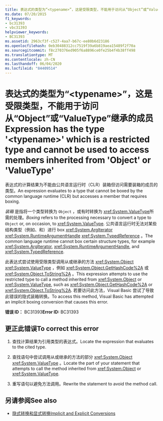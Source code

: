 ```yaml
---
title: 表达式的类型为“<typename>”，这是受限类型，不能用于访问从“Object”或“ValueType”继承的成员
ms.date: 07/20/2015
f1_keywords:
- bc31393
- vbc31393
helpviewer_keywords:
- BC31393
ms.assetid: 2963cf3f-c527-4aa7-b67c-ee80b6d23186
ms.openlocfilehash: 0eb30488312cc7519f39a6b819aea15489f2f70a
ms.sourcegitcommit: f8c270376ed905f6a8896ce0fe25b4f4b38ff498
ms.translationtype: MT
ms.contentlocale: zh-CN
ms.lasthandoff: 06/04/2020
ms.locfileid: "84409514"
---
```

# <a name="expression-has-the-type-typename-which-is-a-restricted-type-and-cannot-be-used-to-access-members-inherited-from-object-or-valuetype"></a><span data-ttu-id="520d9-102">表达式的类型为“\<typename>”，这是受限类型，不能用于访问从“Object”或“ValueType”继承的成员</span><span class="sxs-lookup"><span data-stu-id="520d9-102">Expression has the type '\<typename>' which is a restricted type and cannot be used to access members inherited from 'Object' or 'ValueType'</span></span>
<span data-ttu-id="520d9-103">表达式的计算结果为不能由公共语言运行时（CLR）装箱但访问需要装箱的成员的类型。</span><span class="sxs-lookup"><span data-stu-id="520d9-103">An expression evaluates to a type that cannot be boxed by the common language runtime (CLR) but accesses a member that requires boxing.</span></span>  
  
 <span data-ttu-id="520d9-104">*装箱* 是指将一个类型转换为 `Object` ，或有时转换为 <xref:System.ValueType>所需的处理。</span><span class="sxs-lookup"><span data-stu-id="520d9-104">*Boxing* refers to the processing necessary to convert a type to `Object` or, on occasion, to <xref:System.ValueType>.</span></span> <span data-ttu-id="520d9-105">公共语言运行时无法对某些结构类型（例如、和）进行 box <xref:System.ArgIterator> <xref:System.RuntimeArgumentHandle> <xref:System.TypedReference> 。</span><span class="sxs-lookup"><span data-stu-id="520d9-105">The common language runtime cannot box certain structure types, for example <xref:System.ArgIterator>, <xref:System.RuntimeArgumentHandle>, and <xref:System.TypedReference>.</span></span>  
  
 <span data-ttu-id="520d9-106">此表达式尝试使用受限类型调用从或继承的方法 <xref:System.Object> <xref:System.ValueType> ，例如 <xref:System.Object.GetHashCode%2A> 或 <xref:System.Object.ToString%2A> 。</span><span class="sxs-lookup"><span data-stu-id="520d9-106">This expression attempts to use the restricted type to call a method inherited from <xref:System.Object> or <xref:System.ValueType>, such as <xref:System.Object.GetHashCode%2A> or <xref:System.Object.ToString%2A>.</span></span> <span data-ttu-id="520d9-107">若要访问此方法，Visual Basic 尝试了导致此错误的隐式装箱转换。</span><span class="sxs-lookup"><span data-stu-id="520d9-107">To access this method, Visual Basic has attempted an implicit boxing conversion that causes this error.</span></span>  
  
 <span data-ttu-id="520d9-108">**错误 ID：** BC31393</span><span class="sxs-lookup"><span data-stu-id="520d9-108">**Error ID:** BC31393</span></span>  
  
## <a name="to-correct-this-error"></a><span data-ttu-id="520d9-109">更正此错误</span><span class="sxs-lookup"><span data-stu-id="520d9-109">To correct this error</span></span>  
  
1. <span data-ttu-id="520d9-110">查找计算结果为引用类型的表达式。</span><span class="sxs-lookup"><span data-stu-id="520d9-110">Locate the expression that evaluates to the cited type.</span></span>  
  
2. <span data-ttu-id="520d9-111">查找语句中尝试调用从或继承的方法的部分 <xref:System.Object> <xref:System.ValueType> 。</span><span class="sxs-lookup"><span data-stu-id="520d9-111">Locate the part of your statement that attempts to call the method inherited from <xref:System.Object> or <xref:System.ValueType>.</span></span>  
  
3. <span data-ttu-id="520d9-112">重写语句以避免方法调用。</span><span class="sxs-lookup"><span data-stu-id="520d9-112">Rewrite the statement to avoid the method call.</span></span>  
  
## <a name="see-also"></a><span data-ttu-id="520d9-113">另请参阅</span><span class="sxs-lookup"><span data-stu-id="520d9-113">See also</span></span>

- [<span data-ttu-id="520d9-114">隐式转换和显式转换</span><span class="sxs-lookup"><span data-stu-id="520d9-114">Implicit and Explicit Conversions</span></span>](../../programming-guide/language-features/data-types/implicit-and-explicit-conversions.md)
